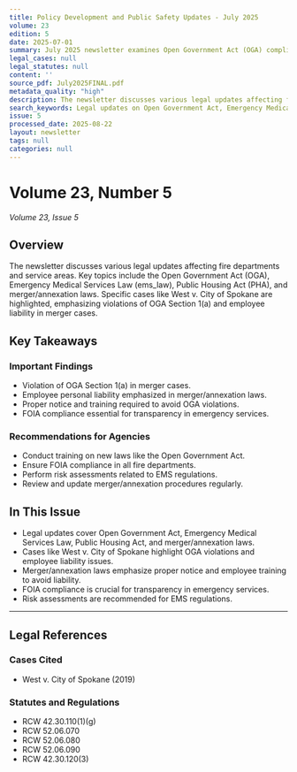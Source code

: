 ```yaml
---
title: Policy Development and Public Safety Updates - July 2025
volume: 23
edition: 5
date: 2025-07-01
summary: July 2025 newsletter examines Open Government Act (OGA) compliance for fire departments including West v. City of Spokane case analysis, reviews Emergency Medical Services Law updates under RCW 52.06.070-090, addresses Public Housing Act implications for service areas, analyzes merger/annexation law requirements emphasizing employee liability protections, and provides FOIA compliance guidance for transparency in emergency services operations.
legal_cases: null
legal_statutes: null
content: ''
source_pdf: July2025FINAL.pdf
metadata_quality: "high"
description: The newsletter discusses various legal updates affecting fire departments and service areas. Key topics include the Open Government Act (OGA), Emergency Medical Services Law (ems_law), Public Housing Act (PHA), and merger/annexation laws. Specific cases like West v. City of Spokane are highlighted, emphasizing violations of OGA Section 1(a) and employee liability in merger cases.
search_keywords: Legal updates on Open Government Act, Emergency Medical Services Law, Public Housing Act, West v. City of Spokane, merger/annexation laws, FOIA, EMS regulations, risk assessments, training requirement...
issue: 5
processed_date: 2025-08-22
layout: newsletter
tags: null
categories: null
---
```

# Volume 23, Number 5

*Volume 23, Issue 5*

## Overview

The newsletter discusses various legal updates affecting fire departments and service areas. Key topics include the Open Government Act (OGA), Emergency Medical Services Law (ems_law), Public Housing Act (PHA), and merger/annexation laws. Specific cases like West v. City of Spokane are highlighted, emphasizing violations of OGA Section 1(a) and employee liability in merger cases.

## Key Takeaways

### Important Findings

- Violation of OGA Section 1(a) in merger cases.
- Employee personal liability emphasized in merger/annexation laws.
- Proper notice and training required to avoid OGA violations.
- FOIA compliance essential for transparency in emergency services.

### Recommendations for Agencies

- Conduct training on new laws like the Open Government Act.
- Ensure FOIA compliance in all fire departments.
- Perform risk assessments related to EMS regulations.
- Review and update merger/annexation procedures regularly.

## In This Issue

- Legal updates cover Open Government Act, Emergency Medical Services Law, Public Housing Act, and merger/annexation laws.
- Cases like West v. City of Spokane highlight OGA violations and employee liability issues.
- Merger/annexation laws emphasize proper notice and employee training to avoid liability.
- FOIA compliance is crucial for transparency in emergency services.
- Risk assessments are recommended for EMS regulations.

---

## Legal References

### Cases Cited

- West v. City of Spokane (2019)

### Statutes and Regulations

- RCW 42.30.110(1)(g)
- RCW 52.06.070
- RCW 52.06.080
- RCW 52.06.090
- RCW 42.30.120(3)
